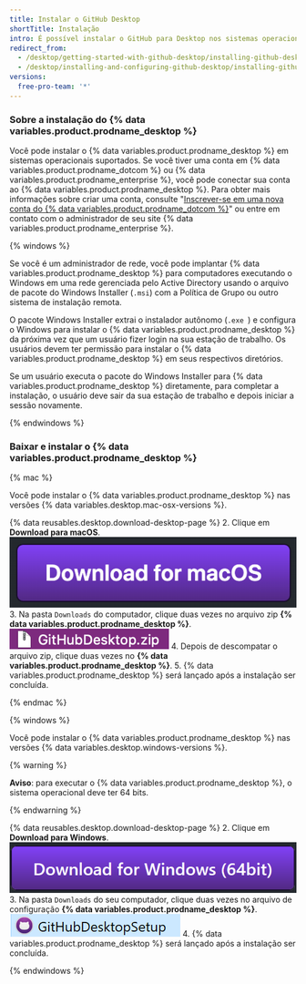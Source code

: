 ```yaml
---
title: Instalar o GitHub Desktop
shortTitle: Instalação
intro: É possível instalar o GitHub para Desktop nos sistemas operacionais Windows ou macOS suportados.
redirect_from:
  - /desktop/getting-started-with-github-desktop/installing-github-desktop
  - /desktop/installing-and-configuring-github-desktop/installing-github-desktop
versions:
  free-pro-team: '*'
---
```

### Sobre a instalação do {% data variables.product.prodname_desktop %}

Você pode instalar o {% data variables.product.prodname_desktop %} em sistemas operacionais suportados. Se você tiver uma conta em {% data variables.product.prodname_dotcom %} ou {% data variables.product.prodname_enterprise %}, você pode conectar sua conta ao {% data variables.product.prodname_desktop %}. Para obter mais informações sobre criar uma conta, consulte "[Inscrever-se em uma nova conta do {% data variables.product.prodname_dotcom %}](/articles/signing-up-for-a-new-github-account/)" ou entre em contato com o administrador de seu site {% data variables.product.prodname_enterprise %}.

{% windows %}

Se você é um administrador de rede, você pode implantar {% data variables.product.prodname_desktop %} para computadores executando o Windows em uma rede gerenciada pelo Active Directory usando o arquivo de pacote do Windows Installer (`.msi`) com a Política de Grupo ou outro sistema de instalação remota.

O pacote Windows Installer extrai o instalador autônomo (`.exe `) e configura o Windows para instalar o {% data variables.product.prodname_desktop %} da próxima vez que um usuário fizer login na sua estação de trabalho. Os usuários devem ter permissão para instalar o {% data variables.product.prodname_desktop %} em seus respectivos diretórios.

Se um usuário executa o pacote do Windows Installer para {% data variables.product.prodname_desktop %} diretamente, para completar a instalação, o usuário deve sair da sua estação de trabalho e depois iniciar a sessão novamente.

{% endwindows %}

### Baixar e instalar o {% data variables.product.prodname_desktop %}

{% mac %}

Você pode instalar o {% data variables.product.prodname_desktop %} nas versões {% data variables.desktop.mac-osx-versions %}.

{% data reusables.desktop.download-desktop-page %}
2. Clique em **Download para macOS**. ![Botão Download para macOS](/assets/images/help/desktop/download-for-mac.png)
3. Na pasta `Downloads` do computador, clique duas vezes no arquivo zip **{% data variables.product.prodname_desktop %}**. ![O arquivo GitHubDesktop.zip](/assets/images/help/desktop/mac-zipfile.png)
4. Depois de descompatar o arquivo zip, clique duas vezes no **{% data variables.product.prodname_desktop %}**.
5. {% data variables.product.prodname_desktop %} será lançado após a instalação ser concluída.

{% endmac %}

{% windows %}

Você pode instalar o {% data variables.product.prodname_desktop %} nas versões {% data variables.desktop.windows-versions %}.

{% warning %}

**Aviso**: para executar o {% data variables.product.prodname_desktop %}, o sistema operacional deve ter 64 bits.

{% endwarning %}

{% data reusables.desktop.download-desktop-page %}
2. Clique em **Download para Windows**. ![Botão Download para Windows](/assets/images/help/desktop/download-for-windows.png)
3. Na pasta `Downloads` do seu computador, clique duas vezes no arquivo de configuração **{% data variables.product.prodname_desktop %}**. ![Arquivo GitHubDesktopSetup](/assets/images/help/desktop/windows-githubdesktopsetup.png)
4. {% data variables.product.prodname_desktop %} será lançado após a instalação ser concluída.

{% endwindows %}
